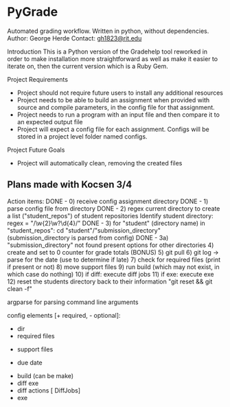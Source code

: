 # PyGrade
Automated grading workflow.  Written in python, without dependencies.
Author: George Herde
Contact: gh1823@rit.edu

Introduction
This is a Python version of the Gradehelp tool reworked in order to make installation more straightforward as well as make it easier to iterate on, then the current version which is a Ruby Gem.

Project Requirements
- Project should not require future users to install any additional resources
- Project needs to be able to build an assignment when provided with source and compile parameters, in the config file for that assignment.
- Project needs to run a program with an input file and then compare it to an expected output file
- Project will expect a config file for each assignment.  Configs will be stored in a project level folder named configs.

Project Future Goals
- Project will automatically clean, removing the created files


## Plans made with Kocsen 3/4

Action items:
DONE - 0) receive config assignment directory
DONE - 1) parse config file from directory
DONE - 2) regex current directory to create a list ("student_repos") of student repositories
        Identify student directory:
        regex = "/\w{2}\w?\d{4}/"
DONE - 3) for "student" (directory name) in "student_repos": cd "student"/"submission_directory" (submission_directory is parsed from config)
    DONE - 3a) "submission_directory" not found present options for other directories
4) create and set to 0 counter for grade totals (BONUS)
5) git pull
6) git log -> parse for the date (use to determine if late)
7) check for required files (print if present or not)
8) move support files
9) run build (which may not exist, in which case do nothing)
10) if diff: execute diff jobs
11) if exe: execute exe
12) reset the students directory back to their information "git reset && git clean -f"


argparse for parsing command line arguments

config elements [+ required, - optional]:
+ dir
+ required files
- support files
+ due date
- build (can be make)
- diff exe
- diff actions [ DiffJobs]
- exe

